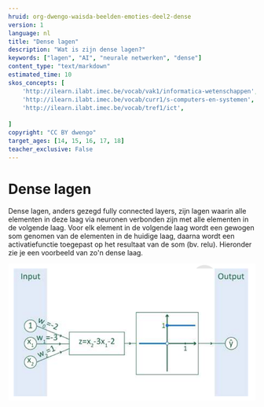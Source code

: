 ```yaml
---
hruid: org-dwengo-waisda-beelden-emoties-deel2-dense
version: 1
language: nl
title: "Dense lagen"
description: "Wat is zijn dense lagen?"
keywords: ["lagen", "AI", "neurale netwerken", "dense"]
content_type: "text/markdown"
estimated_time: 10
skos_concepts: [
    'http://ilearn.ilabt.imec.be/vocab/vak1/informatica-wetenschappen', 
    'http://ilearn.ilabt.imec.be/vocab/curr1/s-computers-en-systemen',
    'http://ilearn.ilabt.imec.be/vocab/tref1/ict',

]
copyright: "CC BY dwengo"
target_ages: [14, 15, 16, 17, 18]
teacher_exclusive: False
---
```


# Dense lagen

Dense lagen, anders gezegd fully connected layers, zijn lagen waarin alle elementen in deze laag via neuronen verbonden zijn met alle elementen in de volgende laag. Voor elk element in de volgende laag wordt een gewogen som genomen van de elementen in de huidige laag, daarna wordt een activatiefunctie toegepast op het resultaat van de som (bv. relu). Hieronder zie je een voorbeeld van zo'n dense laag.

!["Voorbeeld van een dense laag."](img/dense.png)